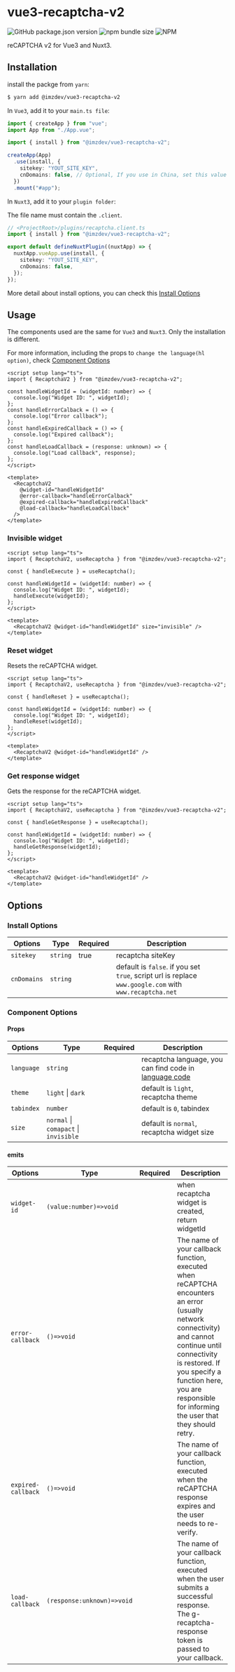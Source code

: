 # vue3-recaptcha-v2

![GitHub package.json version](https://img.shields.io/github/package-json/v/dongkyuuuu/vue3-recaptcha-v2)
![npm bundle size](https://img.shields.io/bundlephobia/min/vue3-recaptcha-v2)
![NPM](https://img.shields.io/npm/l/vue3-recaptcha-v2)

reCAPTCHA v2 for Vue3 and Nuxt3.

## Installation

install the packge from `yarn`:

```sh
$ yarn add @imzdev/vue3-recaptcha-v2
```

In `Vue3`, add it to your `main.ts file`:

```typescript
import { createApp } from "vue";
import App from "./App.vue";

import { install } from "@imzdev/vue3-recaptcha-v2";

createApp(App)
  .use(install, {
    sitekey: "YOUT_SITE_KEY",
    cnDomains: false, // Optional, If you use in China, set this value true
  })
  .mount("#app");
```

In `Nuxt3`, add it to your `plugin folder`:

The file name must contain the `.client`.

```typescript
// <ProjectRoot>/plugins/recaptcha.client.ts
import { install } from "@imzdev/vue3-recaptcha-v2";

export default defineNuxtPlugin((nuxtApp) => {
  nuxtApp.vueApp.use(install, {
    sitekey: "YOUT_SITE_KEY",
    cnDomains: false,
  });
});
```

More detail about install options, you can check this [Install Options](#install-options)

## Usage

The components used are the same for `Vue3` and `Nuxt3`. Only the installation is different.

For more information, including the props to `change the language(hl option)`, check [Component Options](#component-options)

```vue
<script setup lang="ts">
import { RecaptchaV2 } from "@imzdev/vue3-recaptcha-v2";

const handleWidgetId = (widgetId: number) => {
  console.log("Widget ID: ", widgetId);
};
const handleErrorCalback = () => {
  console.log("Error callback");
};
const handleExpiredCallback = () => {
  console.log("Expired callback");
};
const handleLoadCallback = (response: unknown) => {
  console.log("Load callback", response);
};
</script>

<template>
  <RecaptchaV2
    @widget-id="handleWidgetId"
    @error-callback="handleErrorCalback"
    @expired-callback="handleExpiredCallback"
    @load-callback="handleLoadCallback"
  />
</template>
```

### Invisible widget

```vue
<script setup lang="ts">
import { RecaptchaV2, useRecaptcha } from "@imzdev/vue3-recaptcha-v2";

const { handleExecute } = useRecaptcha();

const handleWidgetId = (widgetId: number) => {
  console.log("Widget ID: ", widgetId);
  handleExecute(widgetId);
};
</script>

<template>
  <RecaptchaV2 @widget-id="handleWidgetId" size="invisible" />
</template>
```

### Reset widget

Resets the reCAPTCHA widget.

```vue
<script setup lang="ts">
import { RecaptchaV2, useRecaptcha } from "@imzdev/vue3-recaptcha-v2";

const { handleReset } = useRecaptcha();

const handleWidgetId = (widgetId: number) => {
  console.log("Widget ID: ", widgetId);
  handleReset(widgetId);
};
</script>

<template>
  <RecaptchaV2 @widget-id="handleWidgetId" />
</template>
```

### Get response widget

Gets the response for the reCAPTCHA widget.

```vue
<script setup lang="ts">
import { RecaptchaV2, useRecaptcha } from "@imzdev/vue3-recaptcha-v2";

const { handleGetResponse } = useRecaptcha();

const handleWidgetId = (widgetId: number) => {
  console.log("Widget ID: ", widgetId);
  handleGetResponse(widgetId);
};
</script>

<template>
  <RecaptchaV2 @widget-id="handleWidgetId" />
</template>
```

## Options

### Install Options

| Options     | Type     | Required | Description                                                                                            |     |
| ----------- | -------- | -------- | ------------------------------------------------------------------------------------------------------ | --- |
| `sitekey`   | `string` | true     | recaptcha siteKey                                                                                      |     |
| `cnDomains` | `string` |          | default is `false`. if you set `true`, script url is replace `www.google.com` with `www.recaptcha.net` |     |

### Component Options

#### Props

| Options    | Type                                  | Required | Description                                                                                                     |
| ---------- | ------------------------------------- | -------- | --------------------------------------------------------------------------------------------------------------- |
| `language` | `string`                              |          | recaptcha language, you can find code in [language code](https://developers.google.com/recaptcha/docs/language) |
| `theme`    | `light` \| `dark`                     |          | default is `light`, recaptcha theme                                                                             |
| `tabindex` | `number`                              |          | default is `0`, tabindex                                                                                        |
| `size`     | `normal` \| `comapact` \| `invisible` |          | default is `normal`, recaptcha widget size                                                                      |

#### emits

| Options            | Type                       | Required | Description                                                                                                                                                                                                                                                           |
| ------------------ | -------------------------- | -------- | --------------------------------------------------------------------------------------------------------------------------------------------------------------------------------------------------------------------------------------------------------------------- |
| `widget-id`        | `(value:number)=>void`     |          | when recaptcha widget is created, return widgetId                                                                                                                                                                                                                     |
| `error-callback`   | `()=>void`                 |          | The name of your callback function, executed when reCAPTCHA encounters an error (usually network connectivity) and cannot continue until connectivity is restored. If you specify a function here, you are responsible for informing the user that they should retry. |
| `expired-callback` | `()=>void`                 |          | The name of your callback function, executed when the reCAPTCHA response expires and the user needs to re-verify.                                                                                                                                                     |
| `load-callback`    | `(response:unknown)=>void` |          | The name of your callback function, executed when the user submits a successful response. The g-recaptcha-response token is passed to your callback.                                                                                                                  |
